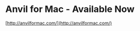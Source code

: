 <!--
id: 32943976161
link: http://tumblr.atmos.org/post/32943976161/anvil-for-mac-available-now
slug: anvil-for-mac-available-now
date: Fri Oct 05 2012 09:38:07 GMT-0700 (PDT)
publish: 2012-10-05
tags: 
title: Anvil for Mac - Available Now
-->


Anvil for Mac - Available Now
=============================

[http://anvilformac.com/](http://anvilformac.com/)

